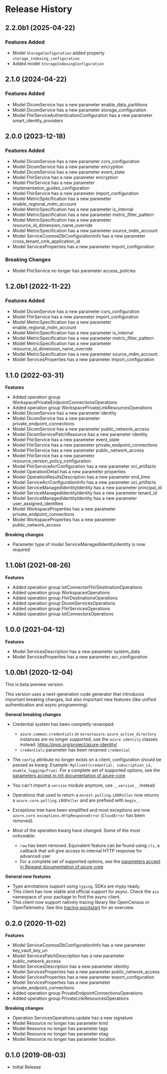 # Release History

## 2.2.0b1 (2025-04-22)

### Features Added

  - Model `StorageConfiguration` added property `storage_indexing_configuration`
  - Added model `StorageIndexingConfiguration`

## 2.1.0 (2024-04-22)

### Features Added

  - Model DicomService has a new parameter enable_data_partitions
  - Model DicomService has a new parameter storage_configuration
  - Model FhirServiceAuthenticationConfiguration has a new parameter smart_identity_providers

## 2.0.0 (2023-12-18)

### Features Added

  - Model DicomService has a new parameter cors_configuration
  - Model DicomService has a new parameter encryption
  - Model DicomService has a new parameter event_state
  - Model FhirService has a new parameter encryption
  - Model FhirService has a new parameter implementation_guides_configuration
  - Model FhirService has a new parameter import_configuration
  - Model MetricSpecification has a new parameter enable_regional_mdm_account
  - Model MetricSpecification has a new parameter is_internal
  - Model MetricSpecification has a new parameter metric_filter_pattern
  - Model MetricSpecification has a new parameter resource_id_dimension_name_override
  - Model MetricSpecification has a new parameter source_mdm_account
  - Model ServiceCosmosDbConfigurationInfo has a new parameter cross_tenant_cmk_application_id
  - Model ServicesProperties has a new parameter import_configuration

### Breaking Changes

  - Model FhirService no longer has parameter access_policies

## 1.2.0b1 (2022-11-22)

### Features Added

  - Model DicomService has a new parameter cors_configuration
  - Model FhirService has a new parameter import_configuration
  - Model MetricSpecification has a new parameter enable_regional_mdm_account
  - Model MetricSpecification has a new parameter is_internal
  - Model MetricSpecification has a new parameter metric_filter_pattern
  - Model MetricSpecification has a new parameter resource_id_dimension_name_override
  - Model MetricSpecification has a new parameter source_mdm_account
  - Model ServicesProperties has a new parameter import_configuration

## 1.1.0 (2022-03-31)

**Features**

  - Added operation group WorkspacePrivateEndpointConnectionsOperations
  - Added operation group WorkspacePrivateLinkResourcesOperations
  - Model DicomService has a new parameter identity
  - Model DicomService has a new parameter private_endpoint_connections
  - Model DicomService has a new parameter public_network_access
  - Model DicomServicePatchResource has a new parameter identity
  - Model FhirService has a new parameter event_state
  - Model FhirService has a new parameter private_endpoint_connections
  - Model FhirService has a new parameter public_network_access
  - Model FhirService has a new parameter resource_version_policy_configuration
  - Model FhirServiceAcrConfiguration has a new parameter oci_artifacts
  - Model OperationDetail has a new parameter properties
  - Model OperationResultsDescription has a new parameter end_time
  - Model ServiceAcrConfigurationInfo has a new parameter oci_artifacts
  - Model ServiceManagedIdentityIdentity has a new parameter principal_id
  - Model ServiceManagedIdentityIdentity has a new parameter tenant_id
  - Model ServiceManagedIdentityIdentity has a new parameter user_assigned_identities
  - Model WorkspaceProperties has a new parameter private_endpoint_connections
  - Model WorkspaceProperties has a new parameter public_network_access

**Breaking changes**

  - Parameter type of model ServiceManagedIdentityIdentity is now required

## 1.1.0b1 (2021-08-26)

**Features**

  - Added operation group IotConnectorFhirDestinationOperations
  - Added operation group WorkspacesOperations
  - Added operation group FhirDestinationsOperations
  - Added operation group DicomServicesOperations
  - Added operation group FhirServicesOperations
  - Added operation group IotConnectorsOperations

## 1.0.0 (2021-04-12)

**Features**

  - Model ServicesDescription has a new parameter system_data
  - Model ServicesProperties has a new parameter acr_configuration

## 1.0.0b1 (2020-12-04)

This is beta preview version.

This version uses a next-generation code generator that introduces important breaking changes, but also important new features (like unified authentication and async programming).

**General breaking changes**

- Credential system has been completly revamped:

  - `azure.common.credentials` or `msrestazure.azure_active_directory` instances are no longer supported, use the `azure-identity` classes instead: https://pypi.org/project/azure-identity/
  - `credentials` parameter has been renamed `credential`

- The `config` attribute no longer exists on a client, configuration should be passed as kwarg. Example: `MyClient(credential, subscription_id, enable_logging=True)`. For a complete set of
  supported options, see the [parameters accept in init documentation of azure-core](https://github.com/Azure/azure-sdk-for-python/blob/main/sdk/core/azure-core/CLIENT_LIBRARY_DEVELOPER.md#available-policies)
- You can't import a `version` module anymore, use `__version__` instead
- Operations that used to return a `msrest.polling.LROPoller` now returns a `azure.core.polling.LROPoller` and are prefixed with `begin_`.
- Exceptions tree have been simplified and most exceptions are now `azure.core.exceptions.HttpResponseError` (`CloudError` has been removed).
- Most of the operation kwarg have changed. Some of the most noticeable:

  - `raw` has been removed. Equivalent feature can be found using `cls`, a callback that will give access to internal HTTP response for advanced user
  - For a complete set of
  supported options, see the [parameters accept in Request documentation of azure-core](https://github.com/Azure/azure-sdk-for-python/blob/main/sdk/core/azure-core/CLIENT_LIBRARY_DEVELOPER.md#available-policies)

**General new features**

- Type annotations support using `typing`. SDKs are mypy ready.
- This client has now stable and official support for async. Check the `aio` namespace of your package to find the async client.
- This client now support natively tracing library like OpenCensus or OpenTelemetry. See this [tracing quickstart](https://github.com/Azure/azure-sdk-for-python/tree/main/sdk/core/azure-core-tracing-opentelemetry) for an overview.

## 0.2.0 (2020-11-02)

**Features**

  - Model ServiceCosmosDbConfigurationInfo has a new parameter key_vault_key_uri
  - Model ServicesPatchDescription has a new parameter public_network_access
  - Model ServicesDescription has a new parameter identity
  - Model ServicesProperties has a new parameter public_network_access
  - Model ServicesProperties has a new parameter export_configuration
  - Model ServicesProperties has a new parameter private_endpoint_connections
  - Added operation group PrivateEndpointConnectionsOperations
  - Added operation group PrivateLinkResourcesOperations

**Breaking changes**

  - Operation ServicesOperations.update has a new signature
  - Model Resource no longer has parameter kind
  - Model Resource no longer has parameter tags
  - Model Resource no longer has parameter etag
  - Model Resource no longer has parameter location

## 0.1.0 (2019-08-03)

  - Initial Release
